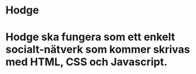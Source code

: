 # Hodge

# Hodge ska fungera som ett enkelt socialt-nätverk som kommer skrivas med HTML, CSS och Javascript. 
